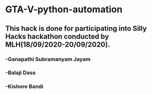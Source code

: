 <h1> GTA-V-python-automation</h1>
<h2>This hack is done for participating into Silly Hacks hackathon conducted by MLH(18/09/2020-20/09/2020).</h2>

<h3>-Ganapathi Subramanyam Jayam</h3>
<h3>-Balaji Dass</h3>
<h3>-Kishore Bandi</h3>
